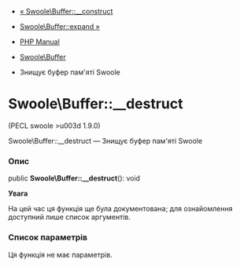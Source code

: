 - [« Swoole\Buffer::\_\_construct](swoole-buffer.construct.md)
- [Swoole\Buffer::expand »](swoole-buffer.expand.md)

- [PHP Manual](index.md)
- [Swoole\Buffer](class.swoole-buffer.md)
- Знищує буфер пам'яті Swoole

# Swoole\Buffer::\_\_destruct

(PECL swoole \>u003d 1.9.0)

Swoole\Buffer::\_\_destruct — Знищує буфер пам'яті Swoole

### Опис

public **Swoole\Buffer::\_\_destruct**(): void

**Увага**

На цей час ця функція ще була документована; для
ознайомлення доступний лише список аргументів.

### Список параметрів

Ця функція не має параметрів.
